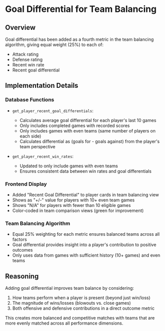 # Goal Differential for Team Balancing

## Overview
Goal differential has been added as a fourth metric in the team balancing algorithm, giving equal weight (25%) to each of:
- Attack rating
- Defense rating
- Recent win rate
- Recent goal differential

## Implementation Details

### Database Functions
- `get_player_recent_goal_differentials`: 
  - Calculates average goal differential for each player's last 10 games
  - Only includes completed games with recorded scores
  - Only includes games with even teams (same number of players on each side)
  - Calculates differential as (goals for - goals against) from the player's team perspective

- `get_player_recent_win_rates`:
  - Updated to only include games with even teams
  - Ensures consistent data between win rates and goal differentials

### Frontend Display
- Added "Recent Goal Differential" to player cards in team balancing view
- Shows as "+/-" value for players with 10+ even team games
- Shows "N/A" for players with fewer than 10 eligible games
- Color-coded in team comparison views (green for improvement)

### Team Balancing Algorithm
- Equal 25% weighting for each metric ensures balanced teams across all factors
- Goal differential provides insight into a player's contribution to positive outcomes
- Only uses data from games with sufficient history (10+ games) and even teams

## Reasoning
Adding goal differential improves team balance by considering:
1. How teams perform when a player is present (beyond just win/loss)
2. The magnitude of wins/losses (blowouts vs. close games)
3. Both offensive and defensive contributions in a direct outcome metric

This creates more balanced and competitive matches with teams that are more evenly matched across all performance dimensions.
